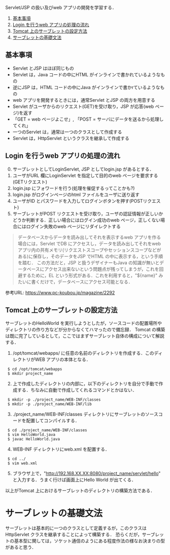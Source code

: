 Servlet/JSP の扱い及びweb アプリの開発を学習する．

1. [基本事項](#Basic)
1. [Login を行うweb アプリの処理の流れ](#Example)
1. [Tomcat 上のサーブレットの設定方法](#Tomcat)
1. [サーブレットの基礎文法](#Syntax)

<a id = "Basic"></a>
## 基本事項
- Servlet とJSP はほぼ同じもの
- Servlet は，Java コードの中にHTML がインラインで書かれているようなもの
- 逆にJSP は，HTML コードの中にJava がインラインで書かrているようなもの
- web アプリを開発するときには，通常Servlet とJSP の両方を用意する
- Servlet がユーザからのリクエスト(GET)を受け取り，JSP が応答(web ページ)を返す
- 「GET = web ページよこせ」, 「POST = サーバにデータを送るから処理してくれ」
- 一つのServlet は，通常は一つのクラスとして作成する
- Servlet は，HttpServlet というクラスを継承して作成する

<a id = "Example"></a>
## Login を行うweb アプリの処理の流れ
0. サーブレットとしてLoginServlet, JSP としてlogin.jsp があるとする．
1. ユーザがURL 欄にLoginServlet を指定して目的のweb ページを要求する(GETリクエスト)
2. login.jsp にフォワードを行う(処理を催促するってことかも?)
3. login.jsp がログインページのhtml ファイルをユーザに送り返す
4. ユーザがID とパスワードを入力してログインボタンを押す(POSTリクエスト)
5. サーブレットがPOST リクエストを受け取り，ユーザの認証情報が正しいかどうか判断する．正しい場合にはログイン成功のweb ページ，正しくない場合にはログイン失敗のweb ページにリダイレクトする

  > データベースからデータを読み出してそれを表示するweb アプリを作る場合には，Servlet でDB にアクセスし，データを読み出してそれをweb アプリ内の共有メモリ(リクエストスコープやセッションスコープなどがある)に保存し，そのデータをJSP でHTML の中に表示する，という手順を踏む．
  > この方法だと，JSP と扱うデザイナーもJava の知識が無いとデータベースにアクセス出来ないという問題点が残ってしまうが，これを回避するために，EL という形式がある．これを利用すると，"${name}" みたいに書くだけで，データベースにアクセス可能となる．

参考URL: https://www.pc-koubou.jp/magazine/2292

<a id = "Tomcat"></a>
## Tomcat 上のサーブレットの設定方法

サーブレットのHelloWorld を実行しようとしたが，ソースコードの配置場所やディレクトリの作り方などが分からなくてハマったので備忘録．
Tomcat の構築は既に完了しているとして，ここではまずサーブレット自体の構成について解説する．

1. /opt/tomcat/webapps/ に任意の名前のディレクトリを作成する．このディレクトリがWEB アプリの本体となる．
```
 $ cd /opt/tomcat/webapps
 $ mkdir project_name
```

2. 上で作成したディレクトリの内部に，以下のディレクトリを自分で手動で作成する．ちなみに自動で作成してくれるコマンドとかはない．
```
 $ mkdir -p ./project_name/WEB-INF/classes
 $ mkdir -p ./project_name/WEB-INF/lib
```

3. ./project_name/WEB-INF/classes ディレクトリにサーブレットのソースコードを配置してコンパイルする．
```
 $ cd ./project_name/WEB-INF/classes
 $ vim HelloWorld.java
 $ javac HelloWorld.java
```

4. WEB-INF ディレクトリにweb.xml を配置する．
```
 $ cd ../
 $ vim web.xml
```

5. ブラウザ上で，"http://192.168.XX.XX:8080/project_name/servlet/hello" と入力する．うまく行けば画面上にHello World が出てくる．

以上がTomcat 上におけるサーブレットのディレクトリの構築方法である．

<a id = "Syntax"></a>
# サーブレットの基礎文法
サーブレットは基本的に一つのクラスとして定義するが，このクラスはHttpServlet クラスを継承することによって構築する．
恐らくだが，サーブレットの基本型に関しては，ソケット通信のようにある程度作法の様なお決まりの型があると思う．

